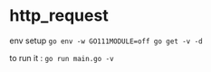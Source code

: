 # http_request

env setup
`
go env -w GO111MODULE=off
go get -v -d
`

to run it :
`
  go run main.go -v
`
